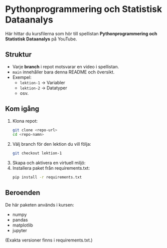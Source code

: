# Pythonprogrammering och Statistisk Dataanalys

Här hittar du kursfilerna som hör till spellistan **Pythonprogrammering och Statistisk Dataanalys** på YouTube.

## Struktur
- Varje **branch** i repot motsvarar en video i spellistan.
- `main` innehåller bara denna README och översikt.
- Exempel:  
  - `lektion-1` → Variabler  
  - `lektion-2` → Datatyper  
  - osv.

## Kom igång
1. Klona repot:  
   ```bash
   git clone <repo-url>
   cd <repo-namn>

2. Välj branch för den lektion du vill följa:
    ```bash
    git checkout lektion-1

3. Skapa och aktivera en virtuell miljö:
4. Installera paket från requirements.txt:
    ```bash
    pip install -r requirements.txt

## Beroenden
De här paketen används i kursen:
* numpy
* pandas
* matplotlib
* jupyter

(Exakta versioner finns i requirements.txt.)